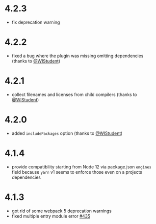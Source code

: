 # 4.2.3 

- fix deprecation warning

# 4.2.2

- fixed a bug where the plugin was missing omitting dependencies (thanks to [@WIStudent](https://github.com/WIStudent))

# 4.2.1

- collect filenames and licenses from child compilers (thanks to [@WIStudent](https://github.com/WIStudent))

# 4.2.0

- added `includePackages` option (thanks to [@WIStudent](https://github.com/WIStudent))

# 4.1.4

- provide compatibility starting from Node 12 via package.json `engines` field
  because `yarn` v1 seems to enforce those even on a projects dependencies

# 4.1.3

- got rid of some webpack 5 deprecation warnings
- fixed multiple entry module error [#435](https://github.com/codepunkt/webpack-license-plugin/issues/435)
